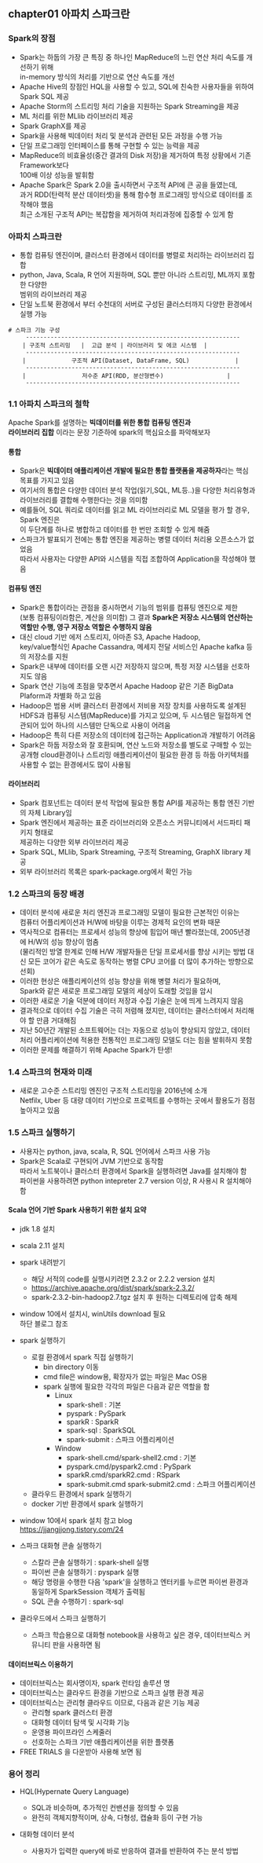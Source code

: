 ## chapter01 아파치 스파크란
### Spark의 장점
- Spark는 하둡의 가장 큰 특징 중 하나인 MapReduce의 느린 연산 처리 속도를 개선하기 위해  
  in-memory 방식의 처리를 기반으로 연산 속도를 개선  
- Apache Hive의 장점인 HQL을 사용할 수 있고, SQL에 친숙한 사용자들을 위하여  
  Spark SQL 제공
- Apache Storm의 스트리밍 처리 기술을 지원하는 Spark Streaming을 제공
- ML 처리를 위한 MLlib 라이브러리 제공  
- Spark GraphX를 제공
- Spark을 사용해 빅데이터 처리 및 분석과 관련된 모든 과정을 수행 가능  
- 단일 프로그래밍 인터페이스를 통해 구현할 수 있는 능력을 제공  
- MapReduce의 비효율성(중간 결과의 Disk 저장)을 제거하여 특정 상황에서 기존 Framework보다  
  100배 이상 성능을 발휘함
- Apache Spark은 Spark 2.0을 출시하면서 구조적 API에 큰 공을 들였는데,  
  과거 RDD(탄력적 분산 데이터셋)을 통해 함수형 프로그래밍 방식으로 데이터를 조작해야 했음  
  최근 소개된 구조적 API는 복잡함을 제거하여 처리과정에 집중할 수 있게 함

### 아파치 스파크란
- 통합 컴퓨팅 엔진이며, 클러스터 환경에서 데이터를 병렬로 처리하는 라이브러리 집합
- python, Java, Scala, R 언어 지원하며, SQL 뿐만 아니라 스트리밍, ML까지 포함한 다양한  
  범위의 라이브러리 제공
- 단일 노트북 환경에서 부터 수천대의 서버로 구성된 클러스터까지 다양한 환경에서 실행 가능  

~~~
# 스파크 기능 구성
     -------------------------------------------------------------
    | 구조적 스트리밍   |  고급 분석 | 라이브러리 및 에코 시스템  |
     -------------------------------------------------------------
    |             구조적 API(Dataset, DataFrame, SQL)             |
     -------------------------------------------------------------
    |                저수준 API(RDD, 분산형변수)                  |
     -------------------------------------------------------------
~~~

### 1.1 아파치 스파크의 철학
Apache Spark를 설명하는 <b>빅데이터를 위한 통합 컴퓨팅 엔진과   
라이브러리 집합</b> 이라는 문장 기준하에 spark의 핵심요소를 파악해보자

#### 통합
- Spark은 <b>빅데이터 애플리케이션 개발에 필요한 통합 플랫폼을 제공하자</b>라는 핵심 목표를 가지고 있음
- 여기서의 통합은 다양한 데이터 분석 작업(읽기,SQL, ML등..)을 다양한 처리유형과 라이브러리를 결합해 수행한다는 것을 의미함
- 예를들어, SQL 쿼리로 데이터를 읽고 ML 라이브러리로 ML 모델을 평가 할 경우, Spark 엔진은  
  이 두단계를 하나로 병합하고 데이터를 한 번만 조회할 수 있게 해줌
- 스파크가 발표되기 전에는 통합 엔진을 제공하는 병렬 데이터 처리용 오픈소스가 없었음    
  따라서 사용자는 다양한 API와 시스템을 직접 조합하여 Application을 작성해야 했음 

#### 컴퓨팅 엔진
- Spark은 통합이라는 관점을 중시하면서 기능의 범위를 컴퓨팅 엔진으로 제한  
  (보통 컴퓨팅이라함은, 계산을 의미함)
  그 결과 <b> Spark은 저장소 시스템의 연산하는 역할만 수행, 영구 저장소 역할은 수행하지 않음</b>  
- 대신 cloud 기반 에저 스토리지, 아마존 S3, Apache Hadoop,  
  key/value형식인 Apache Cassandra, 메세지 전달 서비스인 Apache kafka 등의 저장소를 지원 
- Spark은 내부에 데이터를 오랜 시간 저장하지 않으며, 특정 저장 시스템을 선호하지도 않음  
- Spark 연산 기능에 초점을 맞추면서 Apache Hadoop 같은 기존 BigData Plaform과 차별화 하고 있음
- Hadoop은 범용 서버 클러스터 환경에서 저비용 저장 장치를 사용하도록 설계된 HDFS과 컴퓨팅 시스템(MapReduce)를 가지고 있으며, 두 시스템은 밀접하게 연관되어 있어 하나의 시스템만 단독으로 사용이 어려움  
- Hadoop은 특히 다른 저장소의 데이터에 접근하는 Application과 개발하기 어려움  
- Spark은 하둡 저장소와 잘 호환되며, 연산 노드와 저장소를 별도로 구매할 수 있는 공개형 cloud환경이나 스트리밍 애플리케이션이 필요한 환경 등 하둡 아키텍처를 사용할 수 없는 환경에서도 많이 사용됨  

#### 라이브러리
- Spark 컴포넌트는 데이터 분석 작업에 필요한 통합 API를 제공하는 통합 엔진 기반의 자체 Library임
- Spark 엔진에서 제공하는 표준 라이브러리와 오픈소스 커뮤니티에서 서드파티 패키지 형태로  
  제공하는 다양한 외부 라이브러리 제공  
- Spark SQL, MLlib, Spark Streaming, 구조적 Streaming, GraphX library 제공
- 외부 라이브러리 목록은 spark-package.org에서 확인 가능
 
### 1.2 스파크의 등장 배경
- 데이터 분석에 새로운 처리 엔진과 프로그래밍 모델이 필요한 근본적인 이유는  
  컴퓨터 어플리케이션과 H/W에 바탕을 이루는 경제적 요인의 변화 때문  
- 역사적으로 컴퓨터는 프로세서 성능의 향상에 힘입어 매년 빨라졌는데, 2005년경에 H/W의 성능 향상이 멈춤  
  (물리적인 방열 한계로 인해 H/W 개발자들은 단일 프로세서를 향상 시키는 방법 대신 모든 코어가 같은 속도로 동작하는 병렬 CPU 코어를 더 많이 추가하는 방향으로 선회)
- 이러한 현상은 애플리케이션의 성능 향상을 위해 병렬 처리가 필요하며,  
  Spark와 같은 새로운 프로그래밍 모델의 세상이 도래할 것임을 암시  
- 이러한 새로운 기술 덕분에 데이터 저장과 수집 기술은 눈에 띄게 느려지지 않음 
- 결과적으로 데이터 수집 기술은 극히 저렴해 졌지만, 데이터는 클러스터에서 처리해야 할 만큼 거대해짐  
- 지난 50년간 개발된 소프트웨어는 더는 자동으로 성능이 향상되지 않았고, 데이터 처리 어플리케이션에 적용한 전통적인 프로그래밍 모델도 더는 힘을 발휘하지 못함  
- 이러한 문제를 해결하기 위해 Apache Spark가 탄생!  

### 1.4 스파크의 현재와 미래
- 새로운 고수준 스트리밍 엔진인 구조적 스트리밍을 2016년에 소개  
  Netfilx, Uber 등 대량 데이터 기반으로 프로젝트를 수행하는 곳에서 활용도가 점점 높아지고 있음  

### 1.5 스파크 실행하기
- 사용자는 python, java, scala, R, SQL 언어에서 스파크 사용 가능  
- Spark은 Scala로 구현되어 JVM 기반으로 동작함  
  따라서 노트북이나 클러스터 환경에서 Spark을 실행하려면 Java를 설치해야 함  
  파이썬을 사용하려면 python intepreter 2.7 version 이상, R 사용시 R 설치해야 함

#### Scala 언어 기반 Spark 사용하기 위한 설치 요약
- jdk 1.8 설치
- scala 2.11 설치
- spark 내려받기
  - 해당 서적의 code를 실행시키려면 2.3.2 or 2.2.2 version 설치
  - https://archive.apache.org/dist/spark/spark-2.3.2/
  -  spark-2.3.2-bin-hadoop2.7.tgz 설치 후 원하는 디렉토리에 압축 해제
- window 10에서 설치시, winUtils download 필요  
  하단 블로그 참조
- spark 실행하기
  - 로컬 환경에서 spark 직접 실행하기
    - bin directory 이동
    - cmd file은 window용, 확장자가 없는 파일은 Mac OS용
    - spark 실행에 필요한 각각의 파일은 다음과 같은 역할을 함
      - Linux
        - spark-shell : 기본
        - pyspark : PySpark
        - sparkR : SparkR
        - spark-sql : SparkSQL
        - spark-submit : 스파크 어플리케이션
      - Window
        - spark-shell.cmd/spark-shell2.cmd : 기본
        - pyspark.cmd/pyspark2.cmd : PySpark
        - sparkR.cmd/sparkR2.cmd : RSpark
        - spark-submit.cmd spark-submit2.cmd : 스파크 어플리케이션
  - 클라우드 환경에서 spark 실행하기
  - docker 기반 환경에서 spark 실행하기
- window 10에서 spark 설치 참고 blog  
  https://jjangjjong.tistory.com/24

- 스파크 대화형 콘솔 실행하기
  - 스칼라 콘솔 실행하기 : spark-shell 실행
  - 파이썬 콘솔 실행하기 : pyspark 실행
  - 해당 명령을 수행한 다음 'spark'을 실행하고 엔터키를 누르면 파이썬 환경과 동일하게
    SparkSession 객체가 출력됨  
  - SQL 콘솔 수행하기 : spark-sql

- 클라우드에서 스파크 실행하기
  - 스파크 학습용으로 대화형 notebook을 사용하고 싶은 경우, 데이터브릭스 커뮤니티 판을 사용하면 됨

#### 데이터브릭스 이용하기
- 데이터브릭스는 회사명이자, spark 런타임 솔루션 명
- 데이터브릭스는 클라우드 환경을 기반으로 스파크 실행 환경 제공  
- 데이터브릭스는 관리형 클라우드 이므로, 다음과 같은 기능 제공
  - 관리형 spark 클러스터 환경
  - 대화형 데이터 탐색 및 시각화 기능
  - 운영용 파이프라인 스케줄러
  - 선호하는 스파크 기반 애플리케이션을 위한 플랫폼
- FREE TRIALS 을 다운받아 사용해 보면 됨



### 용어 정리
- HQL(Hypernate Query Language)
  - SQL과 비슷하며, 추가적인 컨밴션을 정의할 수 있음  
  - 완전히 객체지향적이며, 상속, 다형성, 캡슐화 등이 구현 가능  

- 대화형 데이터 분석
  - 사용자가 입력한 query에 바로 반응하여 결과를 반환하여 주는 분석 방법
